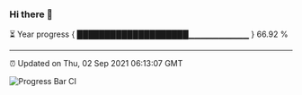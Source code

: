 ### Hi there 👋

⏳ Year progress { ████████████████████▁▁▁▁▁▁▁▁▁▁ } 66.92 %

---

⏰ Updated on Thu, 02 Sep 2021 06:13:07 GMT

![Progress Bar CI](https://github.com/liununu/liununu/workflows/Progress%20Bar%20CI/badge.svg)
